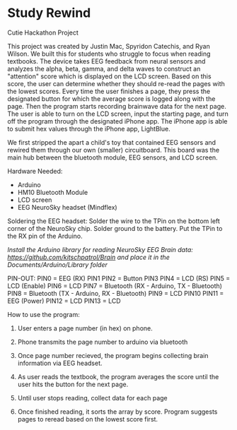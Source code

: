 # Study Rewind
Cutie Hackathon Project

This project was created by Justin Mac, Spyridon Catechis, and Ryan Wilson. We built this for students who struggle to focus when reading textbooks. The device takes EEG feedback from neural sensors and analyzes the alpha, beta, gamma, and delta waves to construct an "attention" score which is displayed on the LCD screen. Based on this score, the user can determine whether they should re-read the pages with the lowest scores. Every time the user finishes a page, they press the designated button for which the average score is logged along with the page. Then the program starts recording brainwave data for the next page. The user is able to turn on the LCD screen, input the starting page, and turn off the program through the designated iPhone app. The iPhone app is able to submit hex values through the iPhone app, LightBlue.

We first stripped the apart a child's toy that contained EEG sensors and rewired them through our own (smaller) circuitboard. This board was the main hub between the bluetooth module, EEG sensors, and LCD screen.

Hardware Needed:
- Arduino
- HM10 Bluetooth Module
- LCD screen
- EEG NeuroSky headset (Mindflex)

Soldering the EEG headset:
Solder the wire to the TPin on the bottom left corner of the NeuroSky chip. Solder ground to the battery. Put the TPin to the RX pin of the Arduino.

*Install the Arduino library for reading NeuroSky EEG Brain data: https://github.com/kitschpatrol/Brain and place it in the Documents/Arduino/Library folder*

PIN-OUT:
PIN0 = EEG (RX)
PIN1
PIN2 = Button
PIN3
PIN4 = LCD (RS)
PIN5 = LCD (Enable)
PIN6 = LCD
PIN7 = Bluetooth (RX - Arduino, TX - Bluetooth)
PIN8 = Bluetooth (TX - Arduino, RX - Bluetooth)
PIN9 = LCD
PIN10
PIN11 = EEG (Power)
PIN12 = LCD
PIN13 = LCD

How to use the program:

1) User enters a page number (in hex) on phone.

2) Phone transmits the page number to arduino via bluetooth

3) Once page number recieved, the program begins collecting brain information via EEG headset.

4) As user reads the textbook, the program averages the score until the user hits the button for the next page.

5) Until user stops reading, collect data for each page

6) Once finished reading, it sorts the array by score. Program suggests pages to reread based on the lowest score first.
